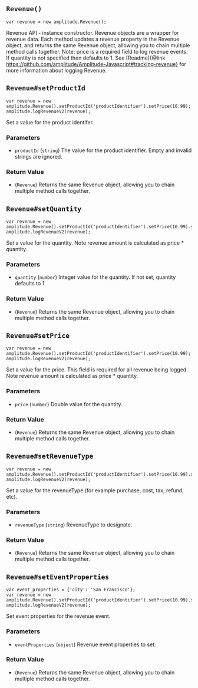 ## `Revenue()`

```
var revenue = new amplitude.Revenue();
```

Revenue API - instance constructor. Revenue objects are a wrapper for revenue data.
Each method updates a revenue property in the Revenue object, and returns the same Revenue object,
allowing you to chain multiple method calls together.
Note: price is a required field to log revenue events.
If quantity is not specified then defaults to 1.
See [Readme]{@link https://github.com/amplitude/Amplitude-Javascript#tracking-revenue} for more information
about logging Revenue.

## `Revenue#setProductId`

```
var revenue = new amplitude.Revenue().setProductId('productIdentifier').setPrice(10.99);
amplitude.logRevenueV2(revenue);
```

Set a value for the product identifer.

### Parameters

- `productId` (`string`)
  The value for the product identifier. Empty and invalid strings are ignored.

### Return Value

- (`Revenue`)
  Returns the same Revenue object, allowing you to chain multiple method calls together.

## `Revenue#setQuantity`

```
var revenue = new amplitude.Revenue().setProductId('productIdentifier').setPrice(10.99).setQuantity(5);
amplitude.logRevenueV2(revenue);
```

Set a value for the quantity. Note revenue amount is calculated as price \* quantity.

### Parameters

- `quantity` (`number`)
  Integer value for the quantity. If not set, quantity defaults to 1.

### Return Value

- (`Revenue`)
  Returns the same Revenue object, allowing you to chain multiple method calls together.

## `Revenue#setPrice`

```
var revenue = new amplitude.Revenue().setProductId('productIdentifier').setPrice(10.99);
amplitude.logRevenueV2(revenue);
```

Set a value for the price. This field is required for all revenue being logged.
Note revenue amount is calculated as price \* quantity.

### Parameters

- `price` (`number`)
  Double value for the quantity.

### Return Value

- (`Revenue`)
  Returns the same Revenue object, allowing you to chain multiple method calls together.

## `Revenue#setRevenueType`

```
var revenue = new amplitude.Revenue().setProductId('productIdentifier').setPrice(10.99).setRevenueType('purchase');
amplitude.logRevenueV2(revenue);
```

Set a value for the revenueType (for example purchase, cost, tax, refund, etc).

### Parameters

- `revenueType` (`string`)
  RevenueType to designate.

### Return Value

- (`Revenue`)
  Returns the same Revenue object, allowing you to chain multiple method calls together.

## `Revenue#setEventProperties`

```
var event_properties = {'city': 'San Francisco'};
var revenue = new amplitude.Revenue().setProductId('productIdentifier').setPrice(10.99).setEventProperties(event_properties);
amplitude.logRevenueV2(revenue);
```

Set event properties for the revenue event.

### Parameters

- `eventProperties` (`object`)
  Revenue event properties to set.

### Return Value

- (`Revenue`)
  Returns the same Revenue object, allowing you to chain multiple method calls together.
